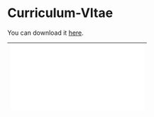 # Curriculum-VItae

You can download it [here](https://github.com/fernandes-stephane/Curriculum-VItae/raw/main/src/cv.pdf). 


| ![page1](src/cv.pdf) |
| --------------------------------- |                                   
